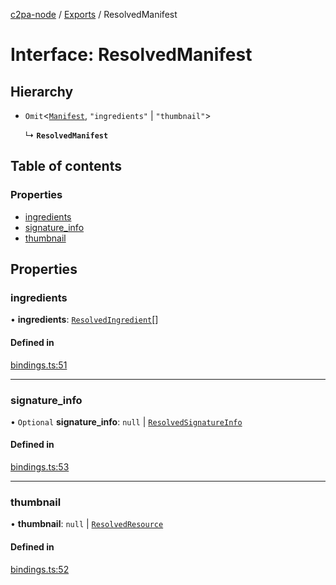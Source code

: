 [c2pa-node](../README.md) / [Exports](../modules.md) / ResolvedManifest

# Interface: ResolvedManifest

## Hierarchy

- `Omit`<[`Manifest`](types.Manifest.md), ``"ingredients"`` \| ``"thumbnail"``\>

  ↳ **`ResolvedManifest`**

## Table of contents

### Properties

- [ingredients](ResolvedManifest.md#ingredients)
- [signature\_info](ResolvedManifest.md#signature_info)
- [thumbnail](ResolvedManifest.md#thumbnail)

## Properties

### ingredients

• **ingredients**: [`ResolvedIngredient`](ResolvedIngredient.md)[]

#### Defined in

[bindings.ts:51](https://github.com/contentauth/c2pa-node/blob/c147a66/js-src/bindings.ts#L51)

___

### signature\_info

• `Optional` **signature\_info**: ``null`` \| [`ResolvedSignatureInfo`](ResolvedSignatureInfo.md)

#### Defined in

[bindings.ts:53](https://github.com/contentauth/c2pa-node/blob/c147a66/js-src/bindings.ts#L53)

___

### thumbnail

• **thumbnail**: ``null`` \| [`ResolvedResource`](ResolvedResource.md)

#### Defined in

[bindings.ts:52](https://github.com/contentauth/c2pa-node/blob/c147a66/js-src/bindings.ts#L52)
